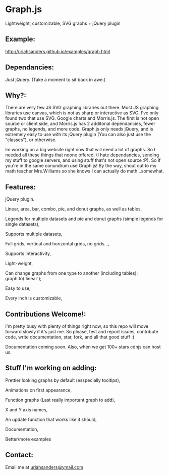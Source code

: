 Graph.js
========

Lightweight, customizable, SVG graphs + jQuery plugin

Example:
--------
http://uriahsanders.github.io/examples/graph.html

Dependancies:
-------------
Just jQuery. (Take a moment to sit back in awe.)

Why?:
------
There are very few JS SVG graphing libraries out there. Most JS graphing libraries use canvas, which is not as sharp or interactive as SVG. I've only found two that use SVG. Google charts and Morris.js. The first is not open source or client side, and Morris.js has 2 additonal dependancies, fewer graphs, no legends, and more code. Graph.js only needs jQuery, and is extremely easy to use with its jQuery plugin (You can also just use the "classes"), or otherwise.

Im working on a big website right now that will need a lot of graphs. So I needed all these things that noone offered. (I hate dependancies, sending my stuff to google servers, and using stuff that's not open source :P). So if you're in the same conundrum use Graph.js! By the way, shout out to my math teacher Mrs.Williams so she knows I can actually do math...somewhat.

Features:
---------
jQuery plugin.

Linear, area, bar, combo, pie, and donut graphs, as well as tables,

Legends for multiple datasets and pie and donut graphs (simple legends for single datasets),

Supports multiple datasets,

Full grids, vertical and horizontal grids, no grids...,

Supports interactivity,

Light-weight,

Can change graphs from one type to another (including tables): graph.to('linear');

Easy to use,

Every inch is customizable,

Contributions Welcome!:
-----------------------
I'm pretty busy with plenty of things right now, so this repo will move forward slowly if it's just me. So please, test and report issues, contribute code, write documentation, star, fork, and all that good stuff :)

Documentation coming soon. Also, when we get 100+ stars cdnjs can host us.

Stuff I'm working on adding:
----------------------------
Prettier looking graphs by default (esspecially tooltips),

Animations on first appearance,

Function graphs (Last really important graph to add),

X and Y axis names,

An update function that works like it should,

Documentation,

Better/more examples

Contact:
--------
Email me at uriahsanders@ymail.com